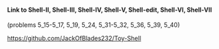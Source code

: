 #### Link to Shell-II, Shell-III, Shell-IV, Shell-V, Shell-edit, Shell-VI, Shell-VII
(problems 5_15-5_17, 5_19, 5_24, 5_31-5_32, 5_36, 5_39, 5_40)

https://github.com/JackOfBlades232/Toy-Shell
